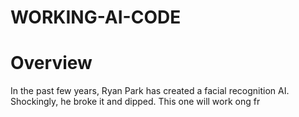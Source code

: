 # WORKING-AI-CODE
# Overview
In the past few years, Ryan Park has created a facial recognition AI. Shockingly, he broke it and dipped. This one will work ong fr
